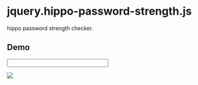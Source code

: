 jquery.hippo-password-strength.js
===============================

hippo password strength checker.

## Demo
<p>
  <input id="password" type="password" size="30" name="params[password]" value="" />
</p>
<img id="strengthLevel" src="https://secure.heteml.jp/image/order/pass_01.gif">
